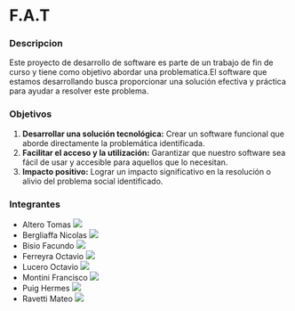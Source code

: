 # F.A.T

### Descripcion
Este proyecto de desarrollo de software es parte de un trabajo de fin de curso y tiene como objetivo abordar una problematica.El software que estamos desarrollando busca proporcionar una solución efectiva y práctica para ayudar a resolver este problema.

### Objetivos
1. **Desarrollar una solución tecnológica:** Crear un software funcional que aborde directamente la problemática identificada.
2. **Facilitar el acceso y la utilización:** Garantizar que nuestro software sea fácil de usar y accesible para aquellos que lo necesitan.
3. **Impacto positivo:** Lograr un impacto significativo en la resolución o alivio del problema social identificado.


### Integrantes 

- Altero Tomas [<img src="https://img.icons8.com/material-rounded/24/000000/github.png"/>](https://github.com/TomiAltero)
- Bergliaffa Nicolas [<img src="https://img.icons8.com/material-rounded/24/000000/github.png"/>](https://github.com/Nikito226)
- Bisio Facundo [<img src="https://img.icons8.com/material-rounded/24/000000/github.png"/>](https://github.com/FacundoBisio)
- Ferreyra Octavio [<img src="https://img.icons8.com/material-rounded/24/000000/github.png"/>](https://github.com/Ferchovich)
- Lucero Octavio [<img src="https://img.icons8.com/material-rounded/24/000000/github.png"/>](https://github.com/octalucero)
- Montini Francisco [<img src="https://img.icons8.com/material-rounded/24/000000/github.png"/>](https://github.com/Fran-Montini)
- Puig Hermes [<img src="https://img.icons8.com/material-rounded/24/000000/github.png"/>](https://github.com/HermesPuig)
- Ravetti Mateo [<img src="https://img.icons8.com/material-rounded/24/000000/github.png"/>](https://github.com/MateoRavetti)
